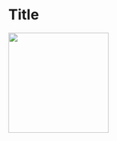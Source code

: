 <!DOCTYPE html>
<html lang="en-us">
<head>
  <meta charset="UTF-8">
  <title>Activity 1: Basic HTML Bio</title>
</head>

<body>
  <h1>Title</h1>
  <img src="https://cdn2.vectorstock.com/i/1000x1000/23/81/default-avatar-profile-icon-vector-18942381.jpg" width=200>
</body>

</html>
